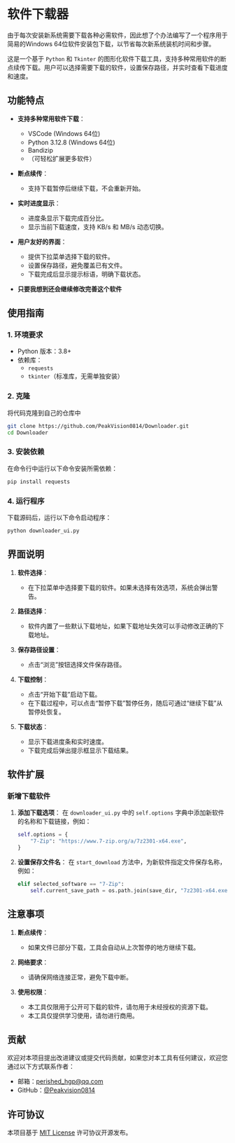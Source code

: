 # 软件下载器

由于每次安装新系统需要下载各种必需软件，因此想了个办法编写了一个程序用于简易的Windows 64位软件安装包下载，以节省每次新系统装机时间和步骤。

这是一个基于 `Python` 和 `Tkinter` 的图形化软件下载工具，支持多种常用软件的断点续传下载。用户可以选择需要下载的软件，设置保存路径，并实时查看下载进度和速度。

## 功能特点

- **支持多种常用软件下载**：
  - VSCode (Windows 64位)
  - Python 3.12.8 (Windows 64位)
  - Bandizip
  - （可轻松扩展更多软件）
  
- **断点续传**：
  - 支持下载暂停后继续下载，不会重新开始。
  
- **实时进度显示**：
  - 进度条显示下载完成百分比。
  - 显示当前下载速度，支持 KB/s 和 MB/s 动态切换。

- **用户友好的界面**：
  - 提供下拉菜单选择下载的软件。
  - 设置保存路径，避免覆盖已有文件。
  - 下载完成后显示提示标语，明确下载状态。
- **只要我想到还会继续修改完善这个软件**

## 使用指南

### 1. 环境要求

- Python 版本：3.8+
- 依赖库：
  - `requests`
  - `tkinter`（标准库，无需单独安装）

### 2. 克隆

将代码克隆到自己的仓库中

```bash
git clone https://github.com/PeakVision0814/Downloader.git
cd Downloader

```

### 3. 安装依赖

在命令行中运行以下命令安装所需依赖：

```bash
pip install requests
```

### 4. 运行程序

下载源码后，运行以下命令启动程序：

```bash
python downloader_ui.py
```

## 界面说明

1. **软件选择**：
   - 在下拉菜单中选择要下载的软件。如果未选择有效选项，系统会弹出警告。

2. **路径选择**：
   - 软件内置了一些默认下载地址，如果下载地址失效可以手动修改正确的下载地址。
   
3. **保存路径设置**：
   - 点击“浏览”按钮选择文件保存路径。

4. **下载控制**：
   - 点击“开始下载”启动下载。
   - 在下载过程中，可以点击“暂停下载”暂停任务，随后可通过“继续下载”从暂停处恢复。

5. **下载状态**：
   - 显示下载进度条和实时速度。
   - 下载完成后弹出提示框显示下载结果。

## 软件扩展

### 新增下载软件

1. **添加下载选项**：
   在 `downloader_ui.py` 中的 `self.options` 字典中添加新软件的名称和下载链接，例如：
   
   ```python
   self.options = {
       "7-Zip": "https://www.7-zip.org/a/7z2301-x64.exe",
   }
   ```
   
2. **设置保存文件名**：
   在 `start_download` 方法中，为新软件指定文件保存名称，例如：
   
   ```python
   elif selected_software == "7-Zip":
       self.current_save_path = os.path.join(save_dir, "7z2301-x64.exe")
   ```

## 注意事项

1. **断点续传**：
   - 如果文件已部分下载，工具会自动从上次暂停的地方继续下载。

2. **网络要求**：
   - 请确保网络连接正常，避免下载中断。

3. **使用权限**：
   - 本工具仅限用于公开可下载的软件，请勿用于未经授权的资源下载。
   - 本工具仅提供学习使用，请勿进行商用。

## 贡献

欢迎对本项目提出改进建议或提交代码贡献，如果您对本工具有任何建议，欢迎您通过以下方式联系作者：

- 邮箱：perished_hgp@qq.com
- GitHub：[@Peakvision0814](https://github.com/PeakVision0814)

## 许可协议

本项目基于 [MIT License](LICENSE) 许可协议开源发布。